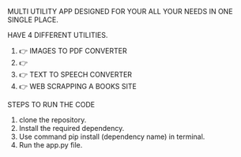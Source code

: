 MULTI UTILITY APP DESIGNED FOR YOUR ALL YOUR NEEDS IN ONE SINGLE PLACE. 

HAVE 4 DIFFERENT UTILITIES.
1. 👉 IMAGES TO PDF CONVERTER
2. 👉
3. 👉 TEXT TO SPEECH CONVERTER
4. 👉 WEB SCRAPPING A BOOKS SITE

STEPS TO RUN THE CODE

1. clone the repository.
2. Install the required dependency.
3. Use command pip install (dependency name) in terminal.
4. Run the app.py file.
